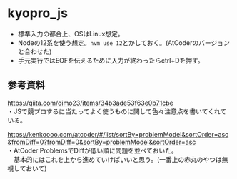 # kyopro_js
- 標準入力の都合上、OSはLinux想定。
- Nodeの12系を使う想定。`nvm use 12`とかしておく。(AtCoderのバージョンと合わせた)
- 手元実行ではEOFを伝えるために入力が終わったらctrl+Dを押す。

## 参考資料

https://qiita.com/oimo23/items/34b3ade53f63e0b71cbe  
・JSで競プロするに当たってよく使うものに関して色々注意点を書いてくれている。  

https://kenkoooo.com/atcoder/#/list/sortBy=problemModel&sortOrder=asc&fromDiff=0?fromDiff=0&sortBy=problemModel&sortOrder=asc  
・AtCoder ProblemsでDiffが低い順に問題を並べておいた。  
　基本的にはこれを上から進めていけばいいと思う。(一番上の赤丸のやつは無視しておいて)
